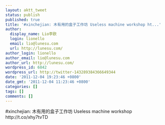 ```yaml
---
layout: aktt_tweet
status: publish
published: true
title: '#xinchejian: 木有用的盒子工作坊 Useless machine workshop ht...'
author:
  display_name: Lio李欧
  login: lionello
  email: lio@lunesu.com
  url: http://lunesu.com/
author_login: lionello
author_email: lio@lunesu.com
author_url: http://lunesu.com/
wordpress_id: 6842
wordpress_url: http://twitter-143289384366649344
date: '2011-12-04 19:23:46 +0800'
date_gmt: '2011-12-04 11:23:46 +0800'
categories: []
tags: []
comments: []
---
```

<p>#xinchejian: 木有用的盒子工作坊 Useless machine workshop http://t.co/xhy7tvTD</p>

